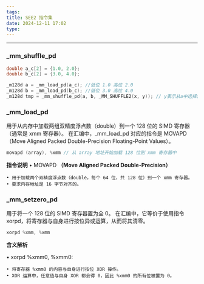 ```yaml
---
tags: 
title: SEE2 指令集
date: 2024-12-11 17:02
type:
---
```

---
### \_mm_shuffle_pd

```c
double a_c[2] = {1.0, 2.0};
double b_c[2] = {3.0, 4.0};

_m128d a = _mm_load_pd(a_c); //低位 1.0 高位 2.0
_m128d b = _mm_load_pd(b_c); //低位 3.0 高位 4.0
_m128d tmp = _mm_shuffle_pd(a, b, _MM_SHUFFLE2(x, y)); // y表示从a中选择低位还是高位，如果y为0则选择a[0],否则a[1], x表示从b中选择低位还是高位，b为0则选择b[0],否则b[1]
```

### \_mm_load_pd

用于从内存中加载两组双精度浮点数（double）到一个 128 位的 SIMD 寄存器（通常是 xmm 寄存器）。
在汇编中，\_mm_load_pd 对应的指令是 MOVAPD（Move Aligned Packed Double-Precision Floating-Point Values）。
```c
movapd (array), %xmm // 从 array 地址开始加载 128 位到 xmm 寄存器中
```
**指令说明**
• MOVAPD **（Move Aligned Packed Double-Precision）**

	• 用于加载两个双精度浮点数（double，每个 64 位，共 128 位）到一个 xmm 寄存器。
	• 要求内存地址是 16 字节对齐的。

### \_mm_setzero_pd
用于将一个 128 位的 SIMD 寄存器置为全 0。
在汇编中，它等价于使用指令 xorpd，将寄存器与自身进行按位异或运算，从而将其清零。
```c
xorpd %xmm, %xmm
```

**含义解析**

• xorpd %xmm0, %xmm0:

	• 将寄存器 %xmm0 的内容与自身进行按位 XOR 操作。
	• XOR 运算中，任意值与自身 XOR 都会得 0，因此 %xmm0 的所有位被置为 0。

